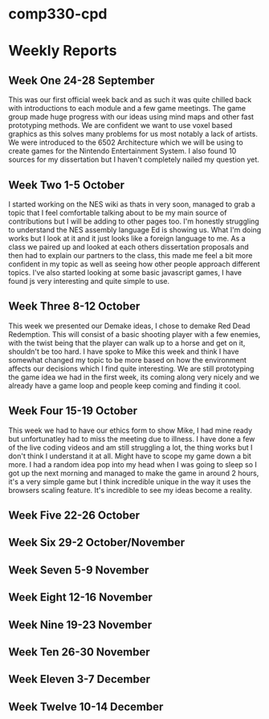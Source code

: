 # comp330-cpd
# Weekly Reports

## Week One 24-28 September

This was our first official week back and as such it was quite chilled back with introductions to each module and a few game meetings. The game group made huge progress with our ideas using mind maps and other fast prototyping methods. We are confident we want to use voxel based graphics as this solves many problems for us most notably a lack of artists. We were introduced to the 6502 Architecture which we will be using to create games for the Nintendo Entertainment System. I also found 10 sources for my dissertation but I haven't completely nailed my question yet.

## Week Two 1-5 October

I started working on the NES wiki as thats in very soon, managed to grab a topic that I feel comfortable talking about to be my main source of contributions but I will be adding to other pages too. I'm honestly struggling to understand the NES assembly language Ed is showing us. What I'm doing works but I look at it and it just looks like a foreign language to me. As a class we paired up and looked at each others dissertation proposals and then had to explain our partners to the class, this made me feel a bit more confident in my topic as well as seeing how other people approach different topics.  I've also started looking at some basic javascript games, I have found js very interesting and quite simple to use.

## Week Three 8-12 October

This week we presented our Demake ideas, I chose to demake Red Dead Redemption. This will consist of a basic shooting player with a few enemies, with the twist being that the player can walk up to a horse and get on it, shouldn't be too hard. I have spoke to Mike this week and think I have somewhat changed my topic to be more based on how the environment affects our decisions which I find quite interesting. We are still prototyping the game idea we had in the first week, its coming along very nicely and we already have a game loop and people keep coming and finding it cool.

## Week Four 15-19 October

This week we had to have our ethics form to show Mike, I had mine ready but unfortunatley had to miss the meeting due to illness. I have done a few of the live coding videos and am still struggling a lot, the thing works but I don't think I understand it at all. Might have to scope my game down a bit more. I had a random idea pop into my head when I was going to sleep so I got up the next morning and managed to make the game in around 2 hours, it's a very simple game but I think incredible unique in the way it uses the browsers scaling feature. It's incredible to see my ideas become a reality. 

## Week Five 22-26 October



## Week Six 29-2 October/November

## Week Seven 5-9 November

## Week Eight 12-16 November

## Week Nine 19-23 November

## Week Ten 26-30 November

## Week Eleven 3-7 December

## Week Twelve 10-14 December
